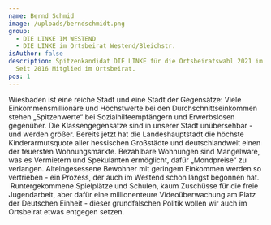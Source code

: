 ```yaml
---
name: Bernd Schmid
image: /uploads/berndschmidt.png
group:
  - DIE LINKE IM WESTEND
  - DIE LINKE im Ortsbeirat Westend/Bleichstr.
isAuthor: false
description: Spitzenkandidat DIE LINKE für die Ortsbeiratswahl 2021 im Westend.
  Seit 2016 Mitglied im Ortsbeirat.
pos: 1
---
```

Wiesbaden ist eine reiche Stadt und eine Stadt der Gegensätze: Viele Einkommensmillionäre und Höchstwerte bei den Durchschnittseinkommen stehen „Spitzenwerte“ bei Sozialhilfeempfängern und Erwerbslosen gegenüber. Die Klassengegensätze sind in unserer Stadt unübersehbar - und werden größer. Bereits jetzt hat die Landeshauptstadt die höchste Kinderarmutsquote aller hessischen Großstädte und deutschlandweit einen der teuersten Wohnungsmärkte. Bezahlbare Wohnungen sind Mangelware, was es Vermietern und Spekulanten ermöglicht, dafür „Mondpreise“ zu verlangen. Alteingesessene Bewohner mit geringem Einkommen werden so vertrieben - ein Prozess, der auch im Westend schon längst begonnen hat.  Runtergekommene Spielplätze und Schulen, kaum Zuschüsse für die freie Jugendarbeit, aber dafür eine millionenteure Videoüberwachung am Platz der Deutschen Einheit - dieser grundfalschen Politik wollen wir auch im Ortsbeirat etwas entgegen setzen.